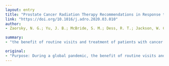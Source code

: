 ```yaml
---
layout: entry
title: "Prostate Cancer Radiation Therapy Recommendations in Response to COVID-19"
link: "https://doi.org/10.1016/j.adro.2020.03.010"
author:
- Zaorsky, N. G.; Yu, J. B.; McBride, S. M.; Dess, R. T.; Jackson, W. C.; Mahal, B. A.; Chen, R.; Choudhury, A.; Henry, A.; Syndikus, I.; Mitin, T.; Tree, A.; Kishan, A. U.; Spratt, D. E.

summary:
- "the benefit of routine visits and treatment of patients with cancer must be weighed against the risks to patients, staff, and society. Radiation oncologists from the United States and the United Kingdom quickly conducted a systematic review and agreed upon recommendations to safely manage patients with prostate cancer during the COVID-19 pandemic. Recommendations were provided by the National Comprehensive Cancer Network risk group regarding clinical node-positive, postprostatectomy, oligometastatic, and low-volume M1 disease."

original:
- "Purpose: During a global pandemic, the benefit of routine visits and treatment of patients with cancer must be weighed against the risks to patients, staff, and society. Prostate cancer is one of the most common cancers radiation oncology departments treat, and efficient resource utilization is essential in the setting of a pandemic. Herein, we aim to establish recommendations and a framework by which to evaluate prostate radiation therapy management decisions. Methods and Materials: Radiation oncologists from the United States and the United Kingdom rapidly conducted a systematic review and agreed upon recommendations to safely manage patients with prostate cancer during the COVID-19 pandemic. A RADS framework was created: remote visits, and avoidance, deferment, and shortening of radiation therapy was applied to determine appropriate approaches. Results: Recommendations were provided by the National Comprehensive Cancer Network risk group regarding clinical node-positive, postprostatectomy, oligometastatic, and low-volume M1 disease. Across all prostate cancer stages, telemedicine consultations and return visits were recommended when resources/staff available. Delays in consultations and return visits of between 1 and 6 months were deemed safe based on stage of disease. Treatment can be avoided or delayed until safe for very low, low, and favorable intermediate-risk disease. Unfavorable intermediate-risk, high-risk, clinical node-positive, recurrence postsurgery, oligometastatic, and low-volume M1 disease can receive neoadjuvant hormone therapy for 4 to 6 months as necessary. Ultrahypofractionation is preferred for localized, oligometastatic, and low-volume M1, and moderate hypofractionation is preferred for postprostatectomy and clinical node positive disease. Salvage is preferred to adjuvant radiation. Conclusions: Resources can be reduced for all identified stages of prostate cancer. The RADS (remote visits, and avoidance, deferment, and shortening of radiation therapy) framework can be applied to other disease sites to help with decision making in a global pandemic."
---
```


